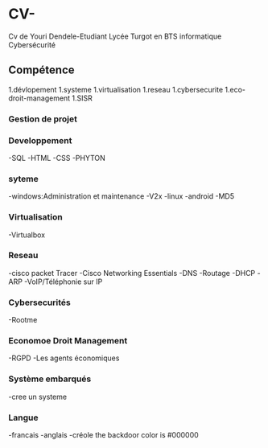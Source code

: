 # CV-
Cv de Youri Dendele-Etudiant Lycée Turgot en BTS informatique Cybersécurité
## Compétence
1.dévlopement
1.systeme
1.virtualisation
1.reseau
1.cybersecurite
1.eco-droit-management
1.SISR 
### Gestion de projet

### Developpement
-SQL
-HTML
-CSS
-PHYTON
### syteme
-windows:Administration et maintenance
-V2x
-linux
-android
-MD5
### Virtualisation
-Virtualbox
 ### Reseau 
 -cisco packet Tracer
 -Cisco Networking Essentials
 -DNS
 -Routage
 -DHCP
 -ARP
 -VoIP/Téléphonie sur IP
 ### Cybersecurités
 -Rootme


 ### Economoe Droit Management
-RGPD
-Les agents économiques

### Système embarqués
-cree un systeme
### Langue
-francais
-anglais
-créole 
the backdoor color is #000000
